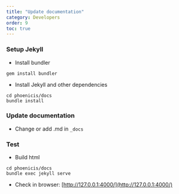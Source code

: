 ```yaml
---
title: "Update documentation"
category: Developers
order: 9
toc: true
---
```


### Setup Jekyll
* Install bundler
```
gem install bundler
```
* Install Jekyll and other dependencies
```
cd phoenicis/docs
bundle install
```

### Update documentation
* Change or add .md in `_docs`

### Test
* Build html
```
cd phoenicis/docs
bundle exec jekyll serve
```
* Check in browser: [http://127.0.0.1:4000/](http://127.0.0.1:4000/)

